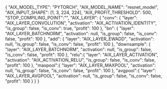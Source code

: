 {
    "AIX_MODEL_TYPE": "PYTORCH",
    "AIX_MODEL_NAME": "resnet_model",
		"AIX_INPUT_SHAPE": [1, 3, 224, 224],
    "AIX_PROFIT_THRESHOLD": 500,
    "STOP_COMPILING_POINT":"",
    "AIX_LAYER": {
        "conv": {
			"layer": "AIX_LAYER_CONVOLUTION",
			"activation": "AIX_ACTIVATION_IDENTITY",
			"is_group": false,
			"is_conv": true,
			"profit": 100
		},
		"bn": {
			"layer": "AIX_LAYER_BATCHNORM",
			"activation": null,
			"is_group": false,
			"is_conv": false,
			"profit": 100
		},
		"add": {
			"layer": "AIX_LAYER_EWADD",
			"activation": null,
			"is_group": false,
			"is_conv": false,
			"profit": 100
		},
		"downsample": {
			"layer": "AIX_LAYER_BATCHNORM",
			"activation": null,
			"is_group": false,
			"is_conv": false,
			"profit": 100
		},
		"relu":{
			"layer": "AIX_LAYER_ACTIVATION",
			"activation": "AIX_ACTIVATION_RELU",
			"is_group": false,
			"is_conv": false,
			"profit": 100
		},
		"maxpool":{
			"layer": "AIX_LAYER_MAXPOOL",
			"activation": null,
			"is_group": false,
			"is_conv": false,
			"profit": 100
		},
		"avgpool":{
			"layer": "AIX_LAYER_AVGPOOL",
			"activation": null,
			"is_group": false,
			"is_conv": false,
			"profit": 100
		}
    }
}